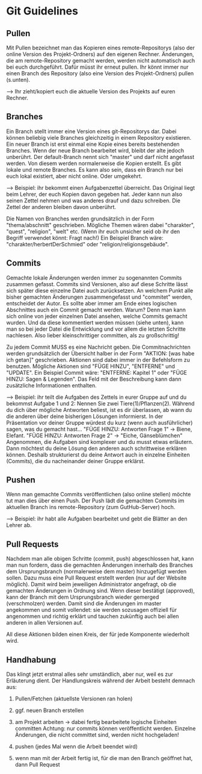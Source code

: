 # Git Guidelines

## Pullen

Mit Pullen bezeichnet man das Kopieren eines remote-Repositorys (also der online Version des Projekt-Ordners) auf den eigenen Rechner.
Änderungen, die am remote-Repository gemacht werden, werden nicht automatisch auch bei euch durchgeführt. Dafür müsst ihr erneut pullen.
Ihr könnt immer nur einen Branch des Repository (also eine Version des Projekt-Ordners) pullen (s.unten).

--> Ihr zieht/kopiert euch die aktuelle Version des Projekts auf euren Rechner.


## Branches

Ein Branch stellt immer eine Version eines git-Repositorys dar.
Dabei können beliebig viele Branches gleichzeitig in einem Repository existieren. 
Ein neuer Branch ist erst einmal eine Kopie eines bereits bestehenden Branches.
Wenn der neue Branch bearbeitet wird, bleibt der alte jedoch unberührt.
Der default-Branch nennt sich "master" und darf nicht angefasst werden. Von diesem werden normalerweise die Kopien erstellt.
Es gibt lokale und remote Branches. Es kann also sein, dass ein Branch nur bei euch lokal existiert, aber nicht online. Oder umgekehrt.

--> Beispiel: ihr bekommt einen Aufgabenzettel überreicht. Das Original liegt beim Lehrer, der euch Kopien davon gegeben hat. Jeder kann nun also seinen Zettel nehmen und was anderes drauf und dazu schreiben. Die Zettel der anderen bleiben davon unberührt.

Die Namen von Branches werden grundsätzlich in der Form "thema/abschnitt" geschrieben.
Mögliche Themen wären dabei "charakter", "quest", "religion", "welt" etc. (Wenn ihr euch unsicher seid ob ihr den Begriff verwendet könnt: Fragt nach!)
Ein Beispiel Branch wäre: "charakter/herbertDerSchmied" oder "religion/religionsgebäude".


## Commits

Gemachte lokale Änderungen werden immer zu sogenannten Commits zusammen gefasst.
Commits sind Versionen, also auf diese Schritte lässt sich später diese einzelne Datei auch zurücksetzen.
An welchem Punkt alle bisher gemachten Änderungen zusammengefasst und "commitet" werden, entscheidet der Autor.
Es sollte aber immer am Ende eines logischen Abschnittes auch ein Commit gemacht werden.
Warum? Denn man kann sich online von jeder einzelnen Datei ansehen, welche Commits gemacht wurden. 
Und da diese kommentiert werden müssen (siehe unten), kann man so bei jeder Datei die Entwicklung und vor allem die letzten Schritte nachlesen.
Also lieber kleinschrittiger committen, als zu großschrittig!

Zu jedem Commit MUSS es eine Nachricht geben. 
Die Commitnachrichten werden grundsätzlich der Übersicht halber in der Form "AKTION: [was habe ich getan]" geschrieben.
Aktionen sind dabei immer in der Befehlsform zu benutzen.
Mögliche Aktionen sind "FÜGE HINZU", "ENTFERNE" und "UPDATE".
Ein Beispiel Commit wäre: "ENTFERNE: Kapitel 1" oder "FÜGE HINZU: Sagen & Legenden".
Das Feld mit der Beschreibung kann dann zusätzliche Informationen enthalten.

--> Beispiel: ihr teilt die Aufgaben des Zettels in eurer Gruppe auf und du bekommst Aufgabe 1 und 2: Nennen Sie zwei Tiere(1)/Pflanzen(2). Während du dich über mögliche Antworten beliest, ist es dir überlassen, ab wann du die anderen über deine bisherigen Lösungen informierst. In der Präsentation vor deiner Gruppe würdest du kurz (wenn auch ausführlicher) sagen, was du gemacht hast... "FÜGE HINZU: Antworten Frage 1" -> Biene, Elefant. "FÜGE HINZU: Antworten Frage 2" -> "Eiche, Gänseblümchen"
Angenommen, die Aufgaben sind komplexer und du musst etwas erläutern. Dann möchtest du deine Lösung den anderen auch schrittweise erklären können. Deshalb strukturierst du deine Antwort auch in einzelne Einheiten (Commits), die du nacheinander deiner Gruppe erklärst.


## Pushen

Wenn man gemachte Commits veröffentlichen (also online stellen) möchte tut man dies über einen Push. 
Der Push lädt die gemachten Commits im aktuellen Branch ins remote-Repository (zum GutHub-Server) hoch.

--> Beispiel: ihr habt alle Aufgaben bearbeitet und gebt die Blätter an den Lehrer ab.


## Pull Requests

Nachdem man alle obigen Schritte (commit, push) abgeschlossen hat, kann man nun fordern, dass die gemachten Änderungen innerhalb des Branches dem Ursprungsbranch (normalerweise dem master) hinzugefügt werden sollen.
Dazu muss eine Pull Request erstellt werden (nur auf der Website möglich).
Damit wird beim jeweiligen Administrator angefragt, ob die gemachten Änderungen in Ordnung sind. Wenn dieser bestätigt (approved), kann der Branch mit dem Ursprungsbranch wieder gemerged (verschmolzen) werden.
Damit sind die Änderungen im master angekommen und somit vollendet: sie werden sozusagen offiziell für angenommen und richtig erklärt und tauchen zukünftig auch bei allen anderen in allen Versionen auf.

All diese Aktionen bilden einen Kreis, der für jede Komponente wiederholt wird.


## Handhabung
Das klingt jetzt erstmal alles sehr umständlich, aber nur, weil es zur Erläuterung dient.
Der Handlungskreis während der Arbeit besteht demnach aus:

1. Pullen/Fetchen (aktuellste Versionen ran holen)
2. ggf. neuen Branch erstellen

3. am Projekt arbeiten
-> dabei fertig bearbeitete logische Einheiten committen
Achtung: nur commits können veröffentlicht werden. Einzelne Änderungen, die nicht committet sind, werden nicht hochgeladen!
4. pushen (jedes Mal wenn die Arbeit beendet wird)

5. wenn man mit der Arbeit fertig ist, für die man den Branch geöffnet hat, dann 
Pull Request
